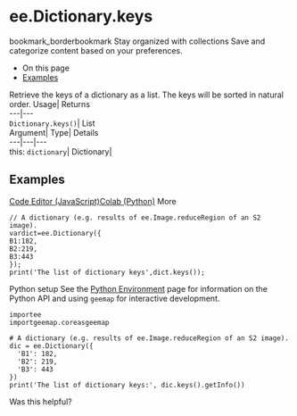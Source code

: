  
#  ee.Dictionary.keys
bookmark_borderbookmark Stay organized with collections  Save and categorize content based on your preferences.
  * On this page
  * [Examples](https://developers.google.com/earth-engine/apidocs/ee-dictionary-keys#examples)


Retrieve the keys of a dictionary as a list. The keys will be sorted in natural order. 
Usage| Returns  
---|---  
`Dictionary.keys()`| List  
Argument| Type| Details  
---|---|---  
this: `dictionary`| Dictionary|   
## Examples
[Code Editor (JavaScript)](https://developers.google.com/earth-engine/apidocs/ee-dictionary-keys#code-editor-javascript-sample)[Colab (Python)](https://developers.google.com/earth-engine/apidocs/ee-dictionary-keys#colab-python-sample) More
```
// A dictionary (e.g. results of ee.Image.reduceRegion of an S2 image).
vardict=ee.Dictionary({
B1:182,
B2:219,
B3:443
});
print('The list of dictionary keys',dict.keys());
```
Python setup
See the [ Python Environment](https://developers.google.com/earth-engine/guides/python_install) page for information on the Python API and using `geemap` for interactive development.
```
importee
importgeemap.coreasgeemap
```
```
# A dictionary (e.g. results of ee.Image.reduceRegion of an S2 image).
dic = ee.Dictionary({
  'B1': 182,
  'B2': 219,
  'B3': 443
})
print('The list of dictionary keys:', dic.keys().getInfo())
```

Was this helpful?
